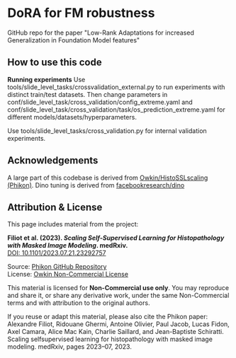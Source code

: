 # DoRA for FM robustness
GitHub repo for the paper "Low-Rank Adaptations for increased Generalization in Foundation Model features"

## How to use this code
**Running experiments**
Use tools/slide_level_tasks/crossvalidation_external.py to run experiments with distinct train/test datasets. 
Then change parameters in conf/slide_level_task/cross_validation/config_extreme.yaml and conf/slide_level_task/cross_validation/task/os_prediction_extreme.yaml for different models/datasets/hyperparameters.

Use tools/slide_level_tasks/cross_validation.py for internal validation experiments.

## Acknowledgements
A large part of this codebase is derived from [Owkin/HistoSSLscaling (Phikon)](https://github.com/owkin/HistoSSLscaling).
Dino tuning is derived from [facebookresearch/dino](https://github.com/facebookresearch/dino)


## Attribution & License

This page includes material from the project:

**Filiot et al. (2023). _Scaling Self-Supervised Learning for Histopathology with Masked Image Modeling_. medRxiv.**  
[DOI: 10.1101/2023.07.21.23292757](https://www.medrxiv.org/content/early/2023/07/26/2023.07.21.23292757)

Source: [Phikon GitHub Repository](https://github.com/owkin/HistoSSLscaling)  
License: [Owkin Non-Commercial License](https://github.com/owkin/HistoSSLscaling/tree/main?tab=License-1-ov-file)

This material is licensed for **Non-Commercial use only**. You may reproduce and share it, or share any derivative work, under the same Non-Commercial terms and with attribution to the original authors.  

If you reuse or adapt this material, please also cite the Phikon paper:  
Alexandre Filiot, Ridouane Ghermi, Antoine Olivier, Paul Jacob, Lucas Fidon, Axel Camara, Alice Mac Kain, Charlie Saillard, and Jean-Baptiste Schiratti. Scaling selfsupervised learning for histopathology with masked image modeling. medRxiv, pages
2023–07, 2023.
